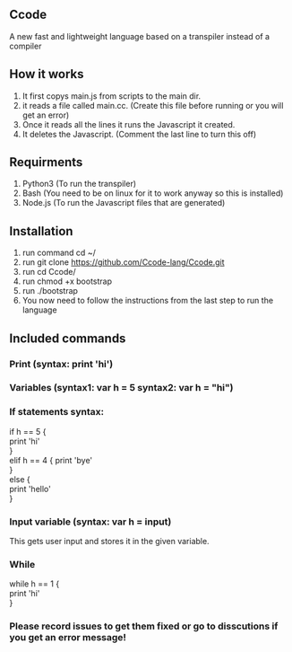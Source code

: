 ## Ccode
A new fast and lightweight language based on a transpiler instead of a compiler

## How it works
1. It first copys main.js from scripts to the main dir.
2. it reads a file called main.cc. (Create this file before running or you will get an error)
3. Once it reads all the lines it runs the Javascript it created.
4. It deletes the Javascript. (Comment the last line to turn this off)


## Requirments
1. Python3 (To run the transpiler)
2. Bash (You need to be on linux for it to work anyway so this is installed)
3. Node.js (To run the Javascript files that are generated)


## Installation
1. run command cd ~/
2. run git clone https://github.com/Ccode-lang/Ccode.git
3. run cd Ccode/
4. run chmod +x bootstrap
5. run ./bootstrap
6. You now need to follow the instructions from the last step to run the language


## Included commands
### Print (syntax: print 'hi')
### Variables (syntax1: var h = 5 syntax2: var h = "hi")
### If statements syntax: 
if h == 5 {  
print 'hi'  
}  
elif h == 4 {
print 'bye'  
}  
else {  
print 'hello'  
}  
### Input variable (syntax: var h = input)
This gets user input and stores it in the given variable.
### While
while h == 1 {  
print 'hi'  
}  


### Please record issues to get them fixed or go to disscutions if you get an error message!
